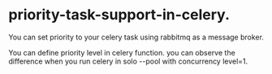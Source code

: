 # priority-task-support-in-celery.
You can set priority to your celery task using rabbitmq as a message broker.

You can define priority level in celery function. you can observe the difference when you run celery in solo --pool with concurrency level=1.
